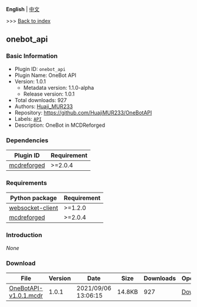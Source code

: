 **English** | [中文](readme-zh_cn.md)

\>\>\> [Back to index](/readme.md)

## onebot_api

### Basic Information

- Plugin ID: `onebot_api`
- Plugin Name: OneBot API
- Version: 1.0.1
  - Metadata version: 1.1.0-alpha
  - Release version: 1.0.1
- Total downloads: 927
- Authors: [Huaji_MUR233](https://github.com/HuajiMUR233)
- Repository: https://github.com/HuajiMUR233/OneBotAPI
- Labels: [`API`](/labels/api/readme.md)
- Description: OneBot in MCDReforged

### Dependencies

| Plugin ID | Requirement |
| --- | --- |
| [mcdreforged](https://github.com/Fallen-Breath/MCDReforged) | \>=2.0.4 |

### Requirements

| Python package | Requirement |
| --- | --- |
| [websocket-client](https://pypi.org/project/websocket-client) | \>=1.2.0 |
| [mcdreforged](https://pypi.org/project/mcdreforged) | \>=2.0.4 |

### Introduction

*None*

### Download

| File | Version | Date | Size | Downloads | Operations |
| --- | --- | --- | --- | --- | --- |
| [OneBotAPI-v1.0.1.mcdr](https://github.com/HuajiMUR233/OneBotAPI/releases/tag/1.0.1) | 1.0.1 | 2021/09/06 13:06:15 | 14.8KB | 927 | [Download](https://github.com/HuajiMUR233/OneBotAPI/releases/download/1.0.1/OneBotAPI-v1.0.1.mcdr) |

